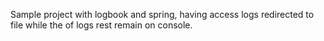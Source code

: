Sample project with logbook and spring, having access logs redirected to file while the of logs rest remain on console.
